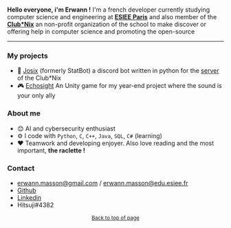 <!---
<div align="center">
    <img title="Me"
         alt="Picture of me"
         style="border-radius:50%"
         height="128"
         width="128"
         src="https://cdn.discordapp.com/attachments/737049189208555591/1077324433762553876/hitsuji5.jpg"/>
    </img> <br>
    <h3 align="center"> Hi there 👋 </h3>
    <h4 align="center" style="color:white">(Yeah i just copied this)</h4>
</div>

<div style="background-color:rgb(48,10,36)">
    <span style="font-weight:bold; display:inline; color:rgb(38,153,100)">
            hitsuji@laptop
    </span>
    <span style="color:rgb(225,225,225)">:</span>
    <span style="color:rgb(19,72,138)">~</span>
    <span style="color:rgb(230,230,230)">$ whoami <br>
        Erwann "Hitsuji" Masson
    </span>
</div>

--->
<br>

**Hello everyone, i'm Erwann !**
I'm a french developer currently studying computer science and engineering at **[ESIEE Paris](https://www.esiee.fr/)** and also member of the **[Club*Nix](https://github.com/ClubNix)** an non-profit organization of the school to make discover or offering help in computer science and promoting the open-source 

---

### My projects
- 🤖 [Josix](https://github.com/clubnix/josix) (formerly StatBot) a discord bot written in python for the [server](https://discord.gg/invite/PX7ceVqQkj) of the Club\*Nix
- 🎮 [Echosight](https://github.com/Hitsuji-M/Echosight) An Unity game for my year-end project where the sound is your only ally


### About me 
- 😊 AI and cybersecurity enthusiast
- ⚙️ I code with `Python`, `C`, `C++`, `Java`, `SQL`, `C#` (learning)
- ❤️ Teamwork and developing enjoyer. Also love reading and the most important, **the raclette !**

### Contact
- erwann.masson@gmail.com / erwann.masson@edu.esiee.fr
- [Github](https://github.com/Hitsuji-M)
- [Linkedin](https://www.linkedin.com/in/erwann-masson-bb96861a7/)
- Hitsuji#4382

<p align="center">
    <a style="font-size:12px" href="#top">Back to top of page</a>
</p>

<!---
If you are looking this and you thik my HTML is trash, can't say you're wrong, i'm still learning it and i'm a bad designer
Have a great day and love to you ❤️

P.S. I love overwatch
---> 
